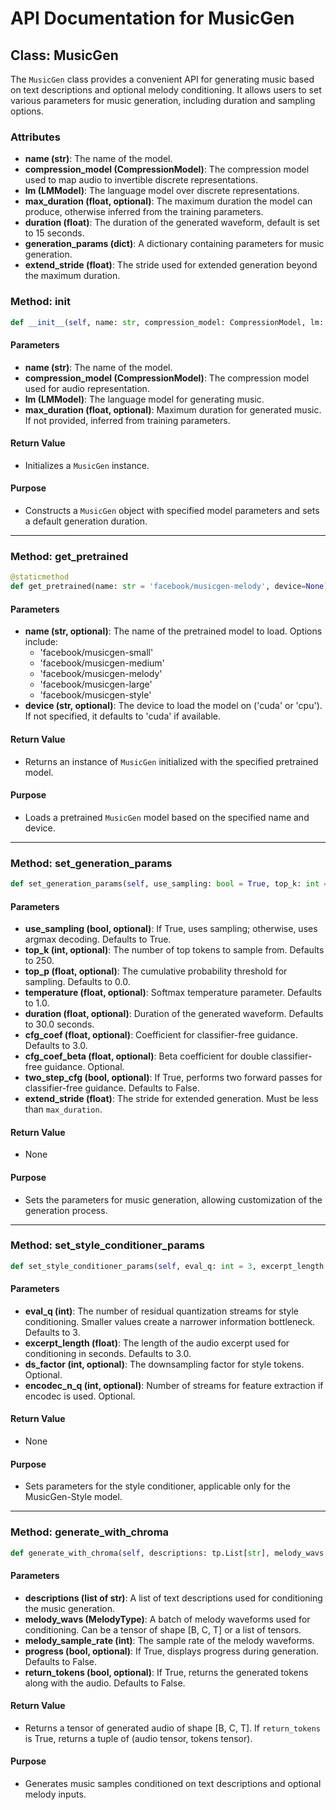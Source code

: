 # API Documentation for MusicGen

## Class: MusicGen

The `MusicGen` class provides a convenient API for generating music based on text descriptions and optional melody conditioning. It allows users to set various parameters for music generation, including duration and sampling options.

### Attributes
- **name (str)**: The name of the model.
- **compression_model (CompressionModel)**: The compression model used to map audio to invertible discrete representations.
- **lm (LMModel)**: The language model over discrete representations.
- **max_duration (float, optional)**: The maximum duration the model can produce, otherwise inferred from the training parameters.
- **duration (float)**: The duration of the generated waveform, default is set to 15 seconds.
- **generation_params (dict)**: A dictionary containing parameters for music generation.
- **extend_stride (float)**: The stride used for extended generation beyond the maximum duration.

### Method: __init__

```python
def __init__(self, name: str, compression_model: CompressionModel, lm: LMModel, max_duration: tp.Optional[float] = None):
```

#### Parameters
- **name (str)**: The name of the model.
- **compression_model (CompressionModel)**: The compression model used for audio representation.
- **lm (LMModel)**: The language model for generating music.
- **max_duration (float, optional)**: Maximum duration for generated music. If not provided, inferred from training parameters.

#### Return Value
- Initializes a `MusicGen` instance.

#### Purpose
- Constructs a `MusicGen` object with specified model parameters and sets a default generation duration.

---

### Method: get_pretrained

```python
@staticmethod
def get_pretrained(name: str = 'facebook/musicgen-melody', device=None):
```

#### Parameters
- **name (str, optional)**: The name of the pretrained model to load. Options include:
  - 'facebook/musicgen-small'
  - 'facebook/musicgen-medium'
  - 'facebook/musicgen-melody'
  - 'facebook/musicgen-large'
  - 'facebook/musicgen-style'
- **device (str, optional)**: The device to load the model on ('cuda' or 'cpu'). If not specified, it defaults to 'cuda' if available.

#### Return Value
- Returns an instance of `MusicGen` initialized with the specified pretrained model.

#### Purpose
- Loads a pretrained `MusicGen` model based on the specified name and device.

---

### Method: set_generation_params

```python
def set_generation_params(self, use_sampling: bool = True, top_k: int = 250, top_p: float = 0.0, temperature: float = 1.0, duration: float = 30.0, cfg_coef: float = 3.0, cfg_coef_beta: tp.Optional[float] = None, two_step_cfg: bool = False, extend_stride: float = 18):
```

#### Parameters
- **use_sampling (bool, optional)**: If True, uses sampling; otherwise, uses argmax decoding. Defaults to True.
- **top_k (int, optional)**: The number of top tokens to sample from. Defaults to 250.
- **top_p (float, optional)**: The cumulative probability threshold for sampling. Defaults to 0.0.
- **temperature (float, optional)**: Softmax temperature parameter. Defaults to 1.0.
- **duration (float, optional)**: Duration of the generated waveform. Defaults to 30.0 seconds.
- **cfg_coef (float, optional)**: Coefficient for classifier-free guidance. Defaults to 3.0.
- **cfg_coef_beta (float, optional)**: Beta coefficient for double classifier-free guidance. Optional.
- **two_step_cfg (bool, optional)**: If True, performs two forward passes for classifier-free guidance. Defaults to False.
- **extend_stride (float)**: The stride for extended generation. Must be less than `max_duration`.

#### Return Value
- None

#### Purpose
- Sets the parameters for music generation, allowing customization of the generation process.

---

### Method: set_style_conditioner_params

```python
def set_style_conditioner_params(self, eval_q: int = 3, excerpt_length: float = 3.0, ds_factor: tp.Optional[int] = None, encodec_n_q: tp.Optional[int] = None) -> None:
```

#### Parameters
- **eval_q (int)**: The number of residual quantization streams for style conditioning. Smaller values create a narrower information bottleneck. Defaults to 3.
- **excerpt_length (float)**: The length of the audio excerpt used for conditioning in seconds. Defaults to 3.0.
- **ds_factor (int, optional)**: The downsampling factor for style tokens. Optional.
- **encodec_n_q (int, optional)**: Number of streams for feature extraction if encodec is used. Optional.

#### Return Value
- None

#### Purpose
- Sets parameters for the style conditioner, applicable only for the MusicGen-Style model.

---

### Method: generate_with_chroma

```python
def generate_with_chroma(self, descriptions: tp.List[str], melody_wavs: MelodyType, melody_sample_rate: int, progress: bool = False, return_tokens: bool = False) -> tp.Union[torch.Tensor, tp.Tuple[torch.Tensor, torch.Tensor]]:
```

#### Parameters
- **descriptions (list of str)**: A list of text descriptions used for conditioning the music generation.
- **melody_wavs (MelodyType)**: A batch of melody waveforms used for conditioning. Can be a tensor of shape [B, C, T] or a list of tensors.
- **melody_sample_rate (int)**: The sample rate of the melody waveforms.
- **progress (bool, optional)**: If True, displays progress during generation. Defaults to False.
- **return_tokens (bool, optional)**: If True, returns the generated tokens along with the audio. Defaults to False.

#### Return Value
- Returns a tensor of generated audio of shape [B, C, T]. If `return_tokens` is True, returns a tuple of (audio tensor, tokens tensor).

#### Purpose
- Generates music samples conditioned on text descriptions and optional melody inputs.